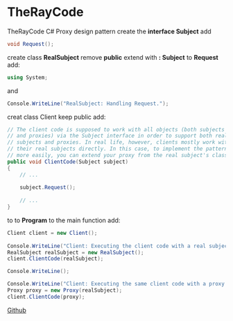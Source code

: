 # TheRayCode
TheRayCode C#  Proxy design pattern
create the **interface Subject**
add

```c#
void Request();
```
create class **RealSubject**
remove **public**
extend with **: Subject**
to **Request**
add:
```c#
using System;
```
and
```c#
Console.WriteLine("RealSubject: Handling Request.");
```
creat class Client keep public
add:
```c#
// The client code is supposed to work with all objects (both subjects
// and proxies) via the Subject interface in order to support both real
// subjects and proxies. In real life, however, clients mostly work with
// their real subjects directly. In this case, to implement the pattern
// more easily, you can extend your proxy from the real subject's class.
public void ClientCode(Subject subject)
{
    // ...
    
    subject.Request();
    
    // ...
}

```
to to **Program** to the main function add:

```c#
Client client = new Client();
            
Console.WriteLine("Client: Executing the client code with a real subject:");
RealSubject realSubject = new RealSubject();
client.ClientCode(realSubject);

Console.WriteLine();

Console.WriteLine("Client: Executing the same client code with a proxy:");
Proxy proxy = new Proxy(realSubject);
client.ClientCode(proxy);

```


[Github](https://www.GitHub.com/RayAndrade/TheRayCode.com)
